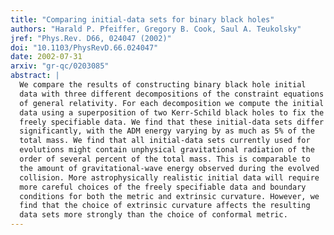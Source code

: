 ```yaml
---
title: "Comparing initial-data sets for binary black holes"
authors: "Harald P. Pfeiffer, Gregory B. Cook, Saul A. Teukolsky"
jref: "Phys.Rev. D66, 024047 (2002)"
doi: "10.1103/PhysRevD.66.024047"
date: 2002-07-31
arxiv: "gr-qc/0203085"
abstract: |
  We compare the results of constructing binary black hole initial
  data with three different decompositions of the constraint equations
  of general relativity. For each decomposition we compute the initial
  data using a superposition of two Kerr-Schild black holes to fix the
  freely specifiable data. We find that these initial-data sets differ
  significantly, with the ADM energy varying by as much as 5% of the
  total mass. We find that all initial-data sets currently used for
  evolutions might contain unphysical gravitational radiation of the
  order of several percent of the total mass. This is comparable to
  the amount of gravitational-wave energy observed during the evolved
  collision. More astrophysically realistic initial data will require
  more careful choices of the freely specifiable data and boundary
  conditions for both the metric and extrinsic curvature. However, we
  find that the choice of extrinsic curvature affects the resulting
  data sets more strongly than the choice of conformal metric.
---
```

